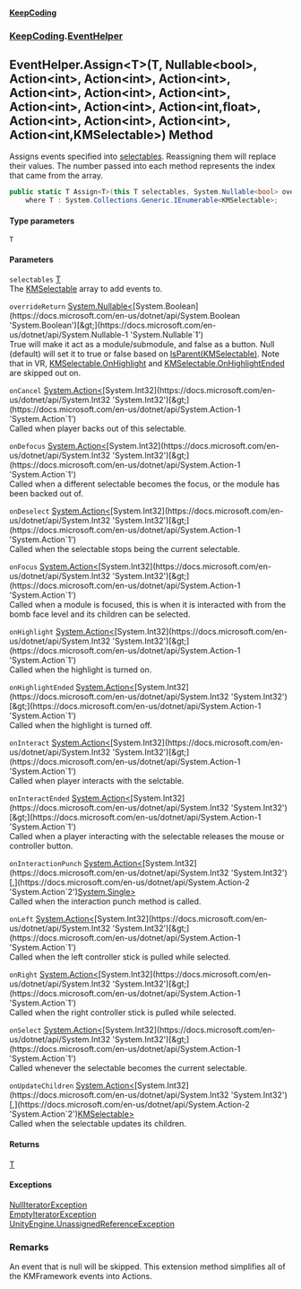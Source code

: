 #### [KeepCoding](index.md 'index')
### [KeepCoding](KeepCoding.md 'KeepCoding').[EventHelper](EventHelper.md 'KeepCoding.EventHelper')
## EventHelper.Assign&lt;T&gt;(T, Nullable&lt;bool&gt;, Action&lt;int&gt;, Action&lt;int&gt;, Action&lt;int&gt;, Action&lt;int&gt;, Action&lt;int&gt;, Action&lt;int&gt;, Action&lt;int&gt;, Action&lt;int&gt;, Action&lt;int,float&gt;, Action&lt;int&gt;, Action&lt;int&gt;, Action&lt;int&gt;, Action&lt;int,KMSelectable&gt;) Method
Assigns events specified into [selectables](EventHelper.Assign.8kxwGLienL1V91mgr1nRMQ.md#KeepCoding.EventHelper.Assign.T.(T.System.Nullable.bool..System.Action.int..System.Action.int..System.Action.int..System.Action.int..System.Action.int..System.Action.int..System.Action.int..System.Action.int..System.Action.int.float..System.Action.int..System.Action.int..System.Action.int..System.Action.int.KMSelectable.).selectables 'KeepCoding.EventHelper.Assign&lt;T&gt;(T, System.Nullable&lt;bool&gt;, System.Action&lt;int&gt;, System.Action&lt;int&gt;, System.Action&lt;int&gt;, System.Action&lt;int&gt;, System.Action&lt;int&gt;, System.Action&lt;int&gt;, System.Action&lt;int&gt;, System.Action&lt;int&gt;, System.Action&lt;int,float&gt;, System.Action&lt;int&gt;, System.Action&lt;int&gt;, System.Action&lt;int&gt;, System.Action&lt;int,KMSelectable&gt;).selectables'). Reassigning them will replace their values. The number passed into each method represents the index that came from the array.  
```csharp
public static T Assign<T>(this T selectables, System.Nullable<bool> overrideReturn=null, System.Action<int> onCancel=null, System.Action<int> onDefocus=null, System.Action<int> onDeselect=null, System.Action<int> onFocus=null, System.Action<int> onHighlight=null, System.Action<int> onHighlightEnded=null, System.Action<int> onInteract=null, System.Action<int> onInteractEnded=null, System.Action<int,float> onInteractionPunch=null, System.Action<int> onLeft=null, System.Action<int> onRight=null, System.Action<int> onSelect=null, System.Action<int,KMSelectable> onUpdateChildren=null)
    where T : System.Collections.Generic.IEnumerable<KMSelectable>;
```
#### Type parameters
<a name='KeepCoding.EventHelper.Assign.T.(T.System.Nullable.bool..System.Action.int..System.Action.int..System.Action.int..System.Action.int..System.Action.int..System.Action.int..System.Action.int..System.Action.int..System.Action.int.float..System.Action.int..System.Action.int..System.Action.int..System.Action.int.KMSelectable.).T'></a>
`T`  
  
#### Parameters
<a name='KeepCoding.EventHelper.Assign.T.(T.System.Nullable.bool..System.Action.int..System.Action.int..System.Action.int..System.Action.int..System.Action.int..System.Action.int..System.Action.int..System.Action.int..System.Action.int.float..System.Action.int..System.Action.int..System.Action.int..System.Action.int.KMSelectable.).selectables'></a>
`selectables` [T](EventHelper.Assign.8kxwGLienL1V91mgr1nRMQ.md#KeepCoding.EventHelper.Assign.T.(T.System.Nullable.bool..System.Action.int..System.Action.int..System.Action.int..System.Action.int..System.Action.int..System.Action.int..System.Action.int..System.Action.int..System.Action.int.float..System.Action.int..System.Action.int..System.Action.int..System.Action.int.KMSelectable.).T 'KeepCoding.EventHelper.Assign&lt;T&gt;(T, System.Nullable&lt;bool&gt;, System.Action&lt;int&gt;, System.Action&lt;int&gt;, System.Action&lt;int&gt;, System.Action&lt;int&gt;, System.Action&lt;int&gt;, System.Action&lt;int&gt;, System.Action&lt;int&gt;, System.Action&lt;int&gt;, System.Action&lt;int,float&gt;, System.Action&lt;int&gt;, System.Action&lt;int&gt;, System.Action&lt;int&gt;, System.Action&lt;int,KMSelectable&gt;).T')  
The [KMSelectable](https://docs.microsoft.com/en-us/dotnet/api/KMSelectable 'KMSelectable') array to add events to.
  
<a name='KeepCoding.EventHelper.Assign.T.(T.System.Nullable.bool..System.Action.int..System.Action.int..System.Action.int..System.Action.int..System.Action.int..System.Action.int..System.Action.int..System.Action.int..System.Action.int.float..System.Action.int..System.Action.int..System.Action.int..System.Action.int.KMSelectable.).overrideReturn'></a>
`overrideReturn` [System.Nullable&lt;](https://docs.microsoft.com/en-us/dotnet/api/System.Nullable-1 'System.Nullable`1')[System.Boolean](https://docs.microsoft.com/en-us/dotnet/api/System.Boolean 'System.Boolean')[&gt;](https://docs.microsoft.com/en-us/dotnet/api/System.Nullable-1 'System.Nullable`1')  
True will make it act as a module/submodule, and false as a button. Null (default) will set it to true or false based on [IsParent(KMSelectable)](Helper.IsParent.GWtuAi5QnEZOBh.iPNli+Q.md 'KeepCoding.Helper.IsParent(KMSelectable)'). Note that in VR, [KMSelectable.OnHighlight](https://docs.microsoft.com/en-us/dotnet/api/KMSelectable.OnHighlight 'KMSelectable.OnHighlight') and [KMSelectable.OnHighlightEnded](https://docs.microsoft.com/en-us/dotnet/api/KMSelectable.OnHighlightEnded 'KMSelectable.OnHighlightEnded') are skipped out on.
  
<a name='KeepCoding.EventHelper.Assign.T.(T.System.Nullable.bool..System.Action.int..System.Action.int..System.Action.int..System.Action.int..System.Action.int..System.Action.int..System.Action.int..System.Action.int..System.Action.int.float..System.Action.int..System.Action.int..System.Action.int..System.Action.int.KMSelectable.).onCancel'></a>
`onCancel` [System.Action&lt;](https://docs.microsoft.com/en-us/dotnet/api/System.Action-1 'System.Action`1')[System.Int32](https://docs.microsoft.com/en-us/dotnet/api/System.Int32 'System.Int32')[&gt;](https://docs.microsoft.com/en-us/dotnet/api/System.Action-1 'System.Action`1')  
Called when player backs out of this selectable.
  
<a name='KeepCoding.EventHelper.Assign.T.(T.System.Nullable.bool..System.Action.int..System.Action.int..System.Action.int..System.Action.int..System.Action.int..System.Action.int..System.Action.int..System.Action.int..System.Action.int.float..System.Action.int..System.Action.int..System.Action.int..System.Action.int.KMSelectable.).onDefocus'></a>
`onDefocus` [System.Action&lt;](https://docs.microsoft.com/en-us/dotnet/api/System.Action-1 'System.Action`1')[System.Int32](https://docs.microsoft.com/en-us/dotnet/api/System.Int32 'System.Int32')[&gt;](https://docs.microsoft.com/en-us/dotnet/api/System.Action-1 'System.Action`1')  
Called when a different selectable becomes the focus, or the module has been backed out of.
  
<a name='KeepCoding.EventHelper.Assign.T.(T.System.Nullable.bool..System.Action.int..System.Action.int..System.Action.int..System.Action.int..System.Action.int..System.Action.int..System.Action.int..System.Action.int..System.Action.int.float..System.Action.int..System.Action.int..System.Action.int..System.Action.int.KMSelectable.).onDeselect'></a>
`onDeselect` [System.Action&lt;](https://docs.microsoft.com/en-us/dotnet/api/System.Action-1 'System.Action`1')[System.Int32](https://docs.microsoft.com/en-us/dotnet/api/System.Int32 'System.Int32')[&gt;](https://docs.microsoft.com/en-us/dotnet/api/System.Action-1 'System.Action`1')  
Called when the selectable stops being the current selectable.
  
<a name='KeepCoding.EventHelper.Assign.T.(T.System.Nullable.bool..System.Action.int..System.Action.int..System.Action.int..System.Action.int..System.Action.int..System.Action.int..System.Action.int..System.Action.int..System.Action.int.float..System.Action.int..System.Action.int..System.Action.int..System.Action.int.KMSelectable.).onFocus'></a>
`onFocus` [System.Action&lt;](https://docs.microsoft.com/en-us/dotnet/api/System.Action-1 'System.Action`1')[System.Int32](https://docs.microsoft.com/en-us/dotnet/api/System.Int32 'System.Int32')[&gt;](https://docs.microsoft.com/en-us/dotnet/api/System.Action-1 'System.Action`1')  
Called when a module is focused, this is when it is interacted with from the bomb face level and its children can be selected.
  
<a name='KeepCoding.EventHelper.Assign.T.(T.System.Nullable.bool..System.Action.int..System.Action.int..System.Action.int..System.Action.int..System.Action.int..System.Action.int..System.Action.int..System.Action.int..System.Action.int.float..System.Action.int..System.Action.int..System.Action.int..System.Action.int.KMSelectable.).onHighlight'></a>
`onHighlight` [System.Action&lt;](https://docs.microsoft.com/en-us/dotnet/api/System.Action-1 'System.Action`1')[System.Int32](https://docs.microsoft.com/en-us/dotnet/api/System.Int32 'System.Int32')[&gt;](https://docs.microsoft.com/en-us/dotnet/api/System.Action-1 'System.Action`1')  
Called when the highlight is turned on.
  
<a name='KeepCoding.EventHelper.Assign.T.(T.System.Nullable.bool..System.Action.int..System.Action.int..System.Action.int..System.Action.int..System.Action.int..System.Action.int..System.Action.int..System.Action.int..System.Action.int.float..System.Action.int..System.Action.int..System.Action.int..System.Action.int.KMSelectable.).onHighlightEnded'></a>
`onHighlightEnded` [System.Action&lt;](https://docs.microsoft.com/en-us/dotnet/api/System.Action-1 'System.Action`1')[System.Int32](https://docs.microsoft.com/en-us/dotnet/api/System.Int32 'System.Int32')[&gt;](https://docs.microsoft.com/en-us/dotnet/api/System.Action-1 'System.Action`1')  
Called when the highlight is turned off.
  
<a name='KeepCoding.EventHelper.Assign.T.(T.System.Nullable.bool..System.Action.int..System.Action.int..System.Action.int..System.Action.int..System.Action.int..System.Action.int..System.Action.int..System.Action.int..System.Action.int.float..System.Action.int..System.Action.int..System.Action.int..System.Action.int.KMSelectable.).onInteract'></a>
`onInteract` [System.Action&lt;](https://docs.microsoft.com/en-us/dotnet/api/System.Action-1 'System.Action`1')[System.Int32](https://docs.microsoft.com/en-us/dotnet/api/System.Int32 'System.Int32')[&gt;](https://docs.microsoft.com/en-us/dotnet/api/System.Action-1 'System.Action`1')  
Called when player interacts with the selctable.
  
<a name='KeepCoding.EventHelper.Assign.T.(T.System.Nullable.bool..System.Action.int..System.Action.int..System.Action.int..System.Action.int..System.Action.int..System.Action.int..System.Action.int..System.Action.int..System.Action.int.float..System.Action.int..System.Action.int..System.Action.int..System.Action.int.KMSelectable.).onInteractEnded'></a>
`onInteractEnded` [System.Action&lt;](https://docs.microsoft.com/en-us/dotnet/api/System.Action-1 'System.Action`1')[System.Int32](https://docs.microsoft.com/en-us/dotnet/api/System.Int32 'System.Int32')[&gt;](https://docs.microsoft.com/en-us/dotnet/api/System.Action-1 'System.Action`1')  
Called when a player interacting with the selectable releases the mouse or controller button.
  
<a name='KeepCoding.EventHelper.Assign.T.(T.System.Nullable.bool..System.Action.int..System.Action.int..System.Action.int..System.Action.int..System.Action.int..System.Action.int..System.Action.int..System.Action.int..System.Action.int.float..System.Action.int..System.Action.int..System.Action.int..System.Action.int.KMSelectable.).onInteractionPunch'></a>
`onInteractionPunch` [System.Action&lt;](https://docs.microsoft.com/en-us/dotnet/api/System.Action-2 'System.Action`2')[System.Int32](https://docs.microsoft.com/en-us/dotnet/api/System.Int32 'System.Int32')[,](https://docs.microsoft.com/en-us/dotnet/api/System.Action-2 'System.Action`2')[System.Single](https://docs.microsoft.com/en-us/dotnet/api/System.Single 'System.Single')[&gt;](https://docs.microsoft.com/en-us/dotnet/api/System.Action-2 'System.Action`2')  
Called when the interaction punch method is called.
  
<a name='KeepCoding.EventHelper.Assign.T.(T.System.Nullable.bool..System.Action.int..System.Action.int..System.Action.int..System.Action.int..System.Action.int..System.Action.int..System.Action.int..System.Action.int..System.Action.int.float..System.Action.int..System.Action.int..System.Action.int..System.Action.int.KMSelectable.).onLeft'></a>
`onLeft` [System.Action&lt;](https://docs.microsoft.com/en-us/dotnet/api/System.Action-1 'System.Action`1')[System.Int32](https://docs.microsoft.com/en-us/dotnet/api/System.Int32 'System.Int32')[&gt;](https://docs.microsoft.com/en-us/dotnet/api/System.Action-1 'System.Action`1')  
Called when the left controller stick is pulled while selected.
  
<a name='KeepCoding.EventHelper.Assign.T.(T.System.Nullable.bool..System.Action.int..System.Action.int..System.Action.int..System.Action.int..System.Action.int..System.Action.int..System.Action.int..System.Action.int..System.Action.int.float..System.Action.int..System.Action.int..System.Action.int..System.Action.int.KMSelectable.).onRight'></a>
`onRight` [System.Action&lt;](https://docs.microsoft.com/en-us/dotnet/api/System.Action-1 'System.Action`1')[System.Int32](https://docs.microsoft.com/en-us/dotnet/api/System.Int32 'System.Int32')[&gt;](https://docs.microsoft.com/en-us/dotnet/api/System.Action-1 'System.Action`1')  
Called when the right controller stick is pulled while selected.
  
<a name='KeepCoding.EventHelper.Assign.T.(T.System.Nullable.bool..System.Action.int..System.Action.int..System.Action.int..System.Action.int..System.Action.int..System.Action.int..System.Action.int..System.Action.int..System.Action.int.float..System.Action.int..System.Action.int..System.Action.int..System.Action.int.KMSelectable.).onSelect'></a>
`onSelect` [System.Action&lt;](https://docs.microsoft.com/en-us/dotnet/api/System.Action-1 'System.Action`1')[System.Int32](https://docs.microsoft.com/en-us/dotnet/api/System.Int32 'System.Int32')[&gt;](https://docs.microsoft.com/en-us/dotnet/api/System.Action-1 'System.Action`1')  
Called whenever the selectable becomes the current selectable.
  
<a name='KeepCoding.EventHelper.Assign.T.(T.System.Nullable.bool..System.Action.int..System.Action.int..System.Action.int..System.Action.int..System.Action.int..System.Action.int..System.Action.int..System.Action.int..System.Action.int.float..System.Action.int..System.Action.int..System.Action.int..System.Action.int.KMSelectable.).onUpdateChildren'></a>
`onUpdateChildren` [System.Action&lt;](https://docs.microsoft.com/en-us/dotnet/api/System.Action-2 'System.Action`2')[System.Int32](https://docs.microsoft.com/en-us/dotnet/api/System.Int32 'System.Int32')[,](https://docs.microsoft.com/en-us/dotnet/api/System.Action-2 'System.Action`2')[KMSelectable](https://docs.microsoft.com/en-us/dotnet/api/KMSelectable 'KMSelectable')[&gt;](https://docs.microsoft.com/en-us/dotnet/api/System.Action-2 'System.Action`2')  
Called when the selectable updates its children.
  
#### Returns
[T](EventHelper.Assign.8kxwGLienL1V91mgr1nRMQ.md#KeepCoding.EventHelper.Assign.T.(T.System.Nullable.bool..System.Action.int..System.Action.int..System.Action.int..System.Action.int..System.Action.int..System.Action.int..System.Action.int..System.Action.int..System.Action.int.float..System.Action.int..System.Action.int..System.Action.int..System.Action.int.KMSelectable.).T 'KeepCoding.EventHelper.Assign&lt;T&gt;(T, System.Nullable&lt;bool&gt;, System.Action&lt;int&gt;, System.Action&lt;int&gt;, System.Action&lt;int&gt;, System.Action&lt;int&gt;, System.Action&lt;int&gt;, System.Action&lt;int&gt;, System.Action&lt;int&gt;, System.Action&lt;int&gt;, System.Action&lt;int,float&gt;, System.Action&lt;int&gt;, System.Action&lt;int&gt;, System.Action&lt;int&gt;, System.Action&lt;int,KMSelectable&gt;).T')  
#### Exceptions
[NullIteratorException](NullIteratorException.md 'KeepCoding.Internal.NullIteratorException')  
[EmptyIteratorException](EmptyIteratorException.md 'KeepCoding.Internal.EmptyIteratorException')  
[UnityEngine.UnassignedReferenceException](https://docs.microsoft.com/en-us/dotnet/api/UnityEngine.UnassignedReferenceException 'UnityEngine.UnassignedReferenceException')  
### Remarks
An event that is null will be skipped. This extension method simplifies all of the KMFramework events into Actions.  
